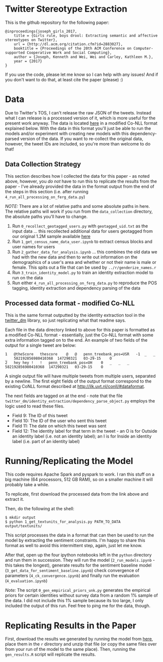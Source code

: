 # Twitter Stereotype Extraction

This is the github repository for the following paper:

```
@inproceedings{joseph_girls_2017,
	title = {Girls rule, boys drool: Extracting semantic and affective stereotypes on Twitter},
	url = {http://dl.acm.org/citation.cfm?id=2883027},
	booktitle = {Proceedings of the 20th ACM Conference on Computer-supported Cooperative Work and Social Computing},
	author = {Joseph, Kenneth and Wei, Wei and Carley, Kathleen M.},
	year = {2017}
}
```

If you use the code, please let me know so I can help with any issues! And if you don't want to do that, at least cite the paper (please) :)

# Data 

Due to Twitter's TOS, I can't release the raw JSON of the tweets. Instead what I can release is a processed version of it, which is more useful for the present work anyway. The data is located [here]() in a modified Co-NLL format explained below. With the data in this format you'll just be able to run the models and/or experiment with creating new models with this dependency-parsed version of the data. If you want to re-collect the original data, however, the tweet IDs are included, so you're more than welcome to do that!

## Data Collection Strategy

This section describes how I collected the data for this paper - as noted above, however, you *do not* have to run this to replicate the results from the paper - I've already provided the data in the format output from the end of the steps in this section (i.e. after running ```4_run_all_processing_on_ferg_data.py```)

*NOTE:* There are a lot of relative paths and some absolute paths in here. The relative paths will work if you run from the ```data_collection``` directory, the absolute paths you'll have to change.

1. Run ```0_recollect_geotagged_users.py``` with ```geotagged_uid.txt``` as the input data ... this recollected additional data for users geotagged from our original 1.2M sample available [here](https://github.com/kennyjoseph/ferguson_data)
2. Run ```1_get_census_name_data_user.ipynb``` to extract census blocks and user names for users
3. Run ```2_gather_data_for_analysis.ipynb``` ... this combines the old data we had with the new data and then to write out information on the demographics of a user's area and whether or not their name is male or female. This spits out a file that can be used by ```../r/genderize_names.r```
4. Run ```3_train_identity_model.py``` to train an identity extraction model to run on the data
5. Run either ```4_run_all_processing_on_ferg_data.py``` to reproduce the POS tagging, identity extraction and dependency parsing of the data

## Processed data format - modified Co-NLL

This is the same format outputted by the identity extraction tool in the [twitter_dm](https://github.com/kennyjoseph/twitter_dm) library, so just replicating what that readme says.

Each file in the data directory linked to above for this paper is formatted as a modified Co-NLL format - essentially, just the Co-NLL format with some extra information tagged on to the end. An example of two fields of the output for a single tweet are below:
```
1	@theScore	thescore	@	@	penn_treebank_pos=USR	-1	_	_	_	582192856980410368	147290321	03-29-15	O
2	hey	hey	!	!	penn_treebank_pos=UH	0	_	_	_	582192856980410368	147290321	03-29-15	O
```

A single output file will have multiple tweets from multiple users, separated by a newline.  The first eight fields of the output format correspond to the existing CoNLL format described at http://ilk.uvt.nl/conll/#dataformat.

The next fields are tagged on at the end - note that the file ```twitter_dm/identity_extraction/dependency_parse_object.py``` employs the logic used to read these files.

- Field 9: The ID of this tweet
- Field 10: The ID of the user who sent this tweet
- Field 11: The date on which this tweet was sent
- Field 12: The identity label for that term in the tweet - an O is for Outside an identity label (i.e. not an identity label); an I is for Inside an identity label (i.e. part of an identity label)


# Running/Replicating the Model

This code requires Apache Spark and pyspark to work. I ran this stuff on a big machine (64 processors, 512 GB RAM), so on a smaller machine it will probably take a while.

To replicate, first download the processed data from the link above and extract it.  

Then, do the following at the shell:

```
$ mkdir output
$ python 1_get_textunits_for_analysis.py PATH_TO_DATA output/textunits/ 
```

This script processes the data in a format that can then be used to run the model by extracting the sentiment constraints. I'm happy to share this format as well to avoid this intermittent step, again, just let me know.

After that, open up the four ipython notebooks left in the ```python``` directory and run them in succession. They will run the model (```2_run_models.ipynb``` - this takes the longest), generate results for the sentiment baseline model (```3_get_data_for_sentiment_baseline.ipynb```) check convergence of parameters (```4_ck_convergence.ipynb```) and finally run the evaluation (```4_evaluation.ipynb```)

*Note:* The script ```0_gen_empirical_priors_unk.py``` generates the empirical priors for certain identities without survey data from a random 1% sample of the data. I did not include this 1% sample because its too large, I only included the output of this run. Feel free to ping me for the data, though.

# Replicating Results in the Paper

First, download the results we generated by running the model from [here](https://dl.dropboxusercontent.com/u/53207718/NEWEST_RES.zip), place them in the ```r``` directory and unzip that file (or copy the same files over from your run of the model to the same place). Then, running the ```gen_results.R``` script will replicate the results.


